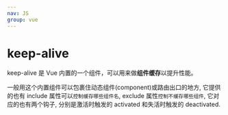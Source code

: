 ```yaml
---
nav: JS
group: vue
---
```

# keep-alive

keep-alive 是 Vue 内置的一个组件，可以用来做**组件缓存**以提升性能。

一般用这个内置组件可以包裹住动态组件(component)或路由出口的地方, 它提供的也有 include 属性可以`控制缓存哪些组件名`, exclude 属性`控制不缓存哪些组件`, 它对应的也有两个钩子, 分别是激活时触发的 activated 和失活时触发的 deactivated.
